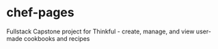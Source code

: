 # chef-pages
Fullstack Capstone project for Thinkful - create, manage, and view user-made cookbooks and recipes
